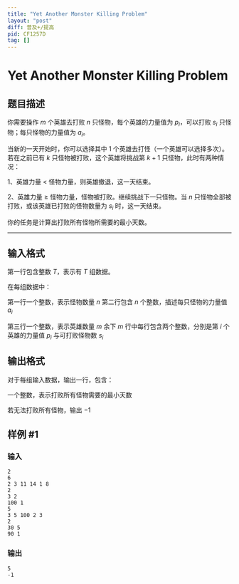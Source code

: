 ```yaml
---
title: "Yet Another Monster Killing Problem"
layout: "post"
diff: 普及+/提高
pid: CF1257D
tag: []
---
```


# Yet Another Monster Killing Problem

## 题目描述

你需要操作 $m$ 个英雄去打败 $n$ 只怪物，每个英雄的力量值为 $p_i$，可以打败 $s_i$ 只怪物；每只怪物的力量值为 $a_i$。

当新的一天开始时，你可以选择其中 $1$ 个英雄去打怪（一个英雄可以选择多次）。若在之前已有 $k$ 只怪物被打败，这个英雄将挑战第 $k+1$ 只怪物，此时有两种情况：

1、英雄力量 $<$ 怪物力量，则英雄撤退，这一天结束。

2、英雄力量 $\geqslant$ 怪物力量，怪物被打败。继续挑战下一只怪物。当 $n$ 只怪物全部被打败，或该英雄已打败的怪物数量为 $s_i$ 时，这一天结束。

你的任务是计算出打败所有怪物所需要的最小天数。



------------

## 输入格式

第一行包含整数 $T$，表示有 $T$ 组数据。

在每组数据中：

第一行一个整数，表示怪物数量 $n$
第二行包含 $n$ 个整数，描述每只怪物的力量值 $a_i$

第三行一个整数，表示英雄数量 $m$
余下 $m$ 行中每行包含两个整数，分别是第 $i$ 个英雄的力量值 $p_i$ 与可打败怪物数 $s_i$

## 输出格式

对于每组输入数据，输出一行，包含：

一个整数，表示打败所有怪物需要的最小天数

若无法打败所有怪物，输出 $-1$

## 样例 #1

### 输入

```
2
6
2 3 11 14 1 8
2
3 2
100 1
5
3 5 100 2 3
2
30 5
90 1

```

### 输出

```
5
-1

```

